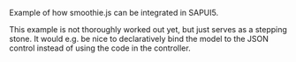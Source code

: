 Example of how smoothie.js can be integrated in SAPUI5.

This example is not thoroughly worked out yet, but just serves as a stepping stone. It would e.g. be nice to declaratively bind the model to the JSON control instead of using the code in the controller.
